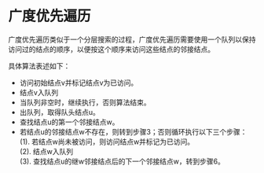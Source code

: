 # 广度优先遍历

广度优先遍历类似于一个分层搜索的过程，广度优先遍历需要使用一个队列以保持访问过的结点的顺序，以便按这个顺序来访问这些结点的邻接结点。

具体算法表述如下：

- 访问初始结点v并标记结点v为已访问。
- 结点v入队列
- 当队列非空时，继续执行，否则算法结束。
- 出队列，取得队头结点u。
- 查找结点u的第一个邻接结点w。
- 若结点u的邻接结点w不存在，则转到步骤3；否则循环执行以下三个步骤：<br> 
	(1). 若结点w尚未被访问，则访问结点w并标记为已访问。<br>
	(2). 结点w入队列<br>
	(3). 查找结点u的继w邻接结点后的下一个邻接结点w，转到步骤6。
